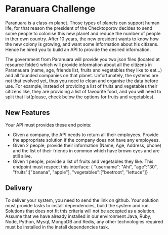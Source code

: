 # Paranuara Challenge
Paranuara is a class-m planet. Those types of planets can support human life, for that reason the president of the Checktoporov decides to send some people to colonise this new planet and
reduce the number of people in ther own country. After 10 years, the new president wants to know how the new colony is growing, and want some information about his citizens. Hence he hired you to build an API to provide the desired information.

The government from Paranuara will provide you two json files (located at resource folder) which will provide information about all the citizens in Paranauara (name, age, friends list, fruits and vegetables they like to eat...) and all founded companies on that planet. 
Unfortunately, the systems are not that evolved yet, thus you need to clean and organise the data before use. 
For example, instead of providing a list of fruits and vegetables their citizens like, they are providing a list of favourite food, and you will need to split that list(please, check below the options for fruits and vegetables).

## New Features
Your API must provides these end points:
- Given a company, the API needs to return all their employees. Provide the appropriate solution if the company does not have any employees.
- Given 2 people, provide their information (Name, Age, Address, phone) and the list of their friends in common which have brown eyes and are still alive.
- Given 1 people, provide a list of fruits and vegetables they like. This endpoint must respect this interface: { "username": "Ahi", "age":"30", "fruits":["banana", "apple"], "vegetables":["beetroot", "lettuce"]}

## Delivery
To deliver your system, you need to send the link on github. Your solution must provide tasks to install dependencies, build the system and run. Solutions that does not fit this criteria will not be accepted as a solution. Assume that we have already installed in our environment Java, Ruby, Node, Python, Mysql, MongoDB and Redis, any other technologies required must be installed in the install dependencies task.


